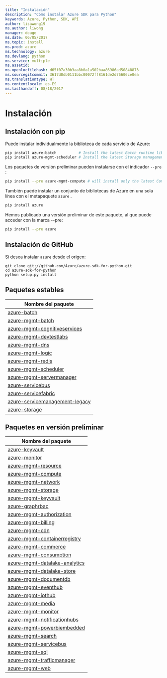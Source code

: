 ```yaml
---
title: "Instalación"
description: "Cómo instalar Azure SDK para Python"
keywords: Azure, Python, SDK, API
author: lisawong19
ms.author: liwong
manager: douge
ms.date: 06/05/2017
ms.topic: install
ms.prod: azure
ms.technology: azure
ms.devlang: python
ms.service: multiple
ms.assetid: 
ms.openlocfilehash: d65f07a30b3aa8b0a1a502baa86986ad50848873
ms.sourcegitcommit: 3617d0db0111bbc00072ff8161de2d76606ce0ea
ms.translationtype: HT
ms.contentlocale: es-ES
ms.lasthandoff: 08/18/2017
---
```

# <a name="installation"></a>Instalación

## <a name="installation-with-pip"></a>Instalación con pip

Puede instalar individualmente la biblioteca de cada servicio de Azure:

```bash
pip install azure-batch          # Install the latest Batch runtime library
pip install azure-mgmt-scheduler # Install the latest Storage management library
```

Los paquetes de versión preliminar pueden instalarse con el indicador `--pre` :

```bash
pip install --pre azure-mgmt-compute # will install only the latest Compute Management library
```

También puede instalar un conjunto de bibliotecas de Azure en una sola línea con el metapaquete `azure` .

```bash
pip install azure
```

Hemos publicado una versión preliminar de este paquete, al que puede acceder con la marca --pre:

```bash
pip install --pre azure
```

## <a name="install-from-github"></a>Instalación de GitHub

Si desea instalar `azure` desde el origen:

    git clone git://github.com/Azure/azure-sdk-for-python.git
    cd azure-sdk-for-python
    python setup.py install

## <a name="stable-packages"></a>Paquetes estables
| Nombre del paquete |
|--------------|
|[azure-batch](https://pypi.org/project/azure-batch/)  |   
|[azure-mgmt-batch](https://pypi.org/project/azure-mgmt-batch/)|
|[azure-mgmt-cognitiveservices](https://pypi.org/project/azure-mgmt-cognitiveservices/)|    
|[azure-mgmt-devtestlabs](https://pypi.org/project/azure-mgmt-devtestlabs/)|    
|[azure-mgmt-dns](https://pypi.org/project/azure-mgmt-dns/) |
|[azure-mgmt-logic](https://pypi.org/project/azure-mgmt-logic/)|
|[azure-mgmt-redis](https://pypi.org/project/azure-mgmt-redis/)|
|[azure-mgmt-scheduler](https://pypi.org/project/azure-mgmt-scheduler/)|    
|[azure-mgmt-servermanager](https://pypi.org/project/azure-mgmt-servermanager/)|    
|[azure-servicebus](https://pypi.org/project/azure-mgmt-servicebus/)|   
|[azure-servicefabric](https://pypi.org/project/azure-servicefabric/)|  
|[azure-servicemanagement-legacy](https://pypi.org/project/azure-servicemanagement-legacy/)|    
|[azure-storage](https://pypi.org/project/azure-storage/)|  

## <a name="preview-packages"></a>Paquetes en versión preliminar
| Nombre del paquete | 
|--------------|
|[azure-keyvault](https://pypi.org/project/azure-keyvault/)|    
|[azure-monitor](https://pypi.org/project/azure-monitor)|   
|[azure-mgmt-resource](https://pypi.org/project/azure-mgmt-resource)|   
|[azure-mgmt-compute](https://pypi.org/project/azure-mgmt-compute)| 
|[azure-mgmt-network](https://pypi.org/project/azure-mgmt-network)| 
|[azure-mgmt-storage](https://pypi.org/project/azure-mgmt-storage)| 
|[azure-mgmt-keyvault](https://pypi.org/project/azure-mgmt-keyvault)|   
|[azure-graphrbac](https://pypi.org/project/azure-graphrbac)|   
|[azure-mgmt-authorization](https://pypi.org/project/azure-mgmt-authorization)| 
|[azure-mgmt-billing](https://pypi.org/project/azure-mgmt-billing)| 
|[azure-mgmt-cdn](https://pypi.org/project/azure-mgmt-cdn)| 
|[azure-mgmt-containerregistry](https://pypi.org/project/azure-mgmt-containerregistry)| 
|[azure-mgmt-commerce](https://pypi.org/project/azure-mgmt-commerce)|   
|[azure-mgmt-consumption](https://pypi.org/project/azure-mgmt-consumption)| 
|[azure-mgmt-datalake-analytics](https://pypi.org/project/azure-mgmt-datalake-analytics)|   
|[azure-mgmt-datalake-store](https://pypi.org/project/azure-mgmt-datalake-store)|   
|[azure-mgmt-documentdb](https://pypi.org/project/azure-mgmt-documentdb)|   
|[azure-mgmt-eventhub](https://pypi.org/project/azure-mgmt-eventhub)|   
|[azure-mgmt-iothub](https://pypi.org/project/azure-mgmt-iothub)|
|[azure-mgmt-media](https://pypi.org/project/azure-mgmt-media)| 
|[azure-mgmt-monitor](https://pypi.org/project/azure-mgmt-monitor)| 
|[azure-mgmt-notificationhubs](https://pypi.org/project/azure-mgmt-notificationhubs)|   
|[azure-mgmt-powerbiembedded](https://pypi.org/project/azure-mgmt-powerbiembedded)| 
|[azure-mgmt-search](https://pypi.org/project/azure-mgmt-search)|
|[azure-mgmt-servicebus](https://pypi.org/project/azure-mgmt-servicebus)|   
|[azure-mgmt-sql](https://pypi.org/project/azure-mgmt-sql)| 
|[azure-mgmt-trafficmanager](https://pypi.org/project/azure-mgmt-trafficmanager)|   
|[azure-mgmt-web](https://pypi.org/project/azure-mgmt-web)|